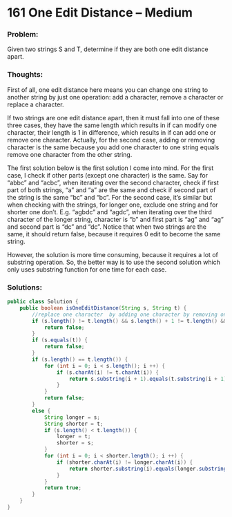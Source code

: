 # 161 One Edit Distance – Medium
### Problem:
Given two strings S and T, determine if they are both one edit distance apart.
### Thoughts:
First of all, one edit distance here means you can change one string to another string by just one operation: add a character, remove a character or replace a character.

If two strings are one edit distance apart, then it must fall into one of these three cases, they have the same length which results in if can modify one character, their length is 1 in difference, which results in if can add one or remove one character.
Actually, for the second case, adding or removing character is the same because you add one character to one string equals remove one character from the other string.

The first solution below is the first solution I come into mind. For the first case, I check if other parts (except one character) is the same. Say for “abbc” and “acbc”, when iterating over the second character, check if first part of both strings, “a” and “a” are the same and check if second part of the string is the same “bc” and “bc”.
For the second case, it’s similar but when checking with the strings, for longer one, exclude one string and for shorter one don’t. E.g. “agbdc” and “agdc”, when iterating over the third character of the longer string, character is “b” and first part is “ag” and “ag” and second part is “dc” and “dc”.
Notice that when two strings are the same, it should return false, because it requires 0 edit to become the same string.

However, the solution is more time consuming, because it requires a lot of substring operation.
So, the better way is to use the second solution which only uses substring function for one time for each case.

### Solutions:
```java
public class Solution {
    public boolean isOneEditDistance(String s, String t) {
        //replace one character  by adding one character by removing one character
        if (s.length() != t.length() && s.length() + 1 != t.length() &&s.length() != t.length() + 1) {
            return false;
        }
        if (s.equals(t)) {
            return false;
        }
        if (s.length() == t.length()) {
            for (int i = 0; i < s.length(); i ++) {
                if (s.charAt(i) != t.charAt(i)) {
                    return s.substring(i + 1).equals(t.substring(i + 1));
                }
            }
            return false;
        }
        else {
            String longer = s;
            String shorter = t;
            if (s.length() < t.length()) {
                longer = t;
                shorter = s;
            }
            for (int i = 0; i < shorter.length(); i ++) {
                if (shorter.charAt(i) != longer.charAt(i)) {
                    return shorter.substring(i).equals(longer.substring(i + 1));
                }
            }
            return true;
        }
    }
}
```
